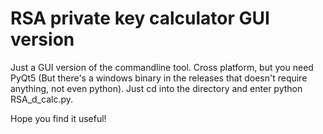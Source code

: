 # RSA private key calculator GUI version
Just a GUI version of the commandline tool. Cross platform, but you need PyQt5 (But there's a windows binary in the releases that doesn't require anything, not even python). Just cd into the directory and enter python RSA_d_calc.py.

Hope you find it useful!
